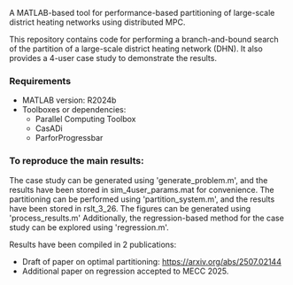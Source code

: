 A MATLAB-based tool for performance-based partitioning of large-scale district heating networks using distributed MPC.

This repository contains code for performing a branch-and-bound search of the partition of a large-scale district heating network (DHN). 
It also provides a 4-user case study to demonstrate the results.   

### Requirements

- MATLAB version: R2024b
- Toolboxes or dependencies:
  - Parallel Computing Toolbox
  - CasADi
  - ParforProgressbar

### To reproduce the main results:
The case study can be generated using 'generate_problem.m', and the results have been stored in sim_4user_params.mat for convenience.
The partitioning can be performed using 'partition_system.m', and the results have been stored in rslt_3_26.
The figures can be generated using 'process_results.m'
Additionally, the regression-based method for the case study can be explored using 'regression.m'.

Results have been compiled in 2 publications:
- Draft of paper on optimal partitioning: https://arxiv.org/abs/2507.02144
- Additional paper on regression accepted to MECC 2025.
